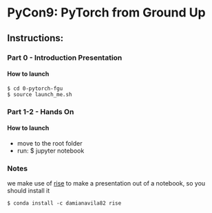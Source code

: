 # PyCon9: PyTorch from Ground Up

## Instructions:

### Part 0 - Introduction Presentation

#### How to launch

	$ cd 0-pytorch-fgu
	$ source launch_me.sh

### Part 1-2 - Hands On

#### How to launch

- move to the root folder
- run:
	$ jupyter notebook


### Notes

we make use of [rise](https://github.com/damianavila/RISE) to make a presentation out of a notebook, so you should install it

	$ conda install -c damianavila82 rise
	
